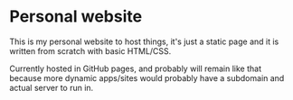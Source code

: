 # Personal website

This is my personal website to host things, it's just a static page and it is written from scratch with basic HTML/CSS.

Currently hosted in GitHub pages, and probably will remain like that because more dynamic apps/sites would probably have a subdomain and actual server to run in.
